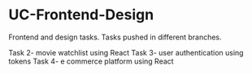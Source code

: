 # UC-Frontend-Design
Frontend and design tasks. Tasks pushed in different branches.

Task 2- movie watchlist using React
Task 3- user authentication using tokens
Task 4- e commerce platform using React
